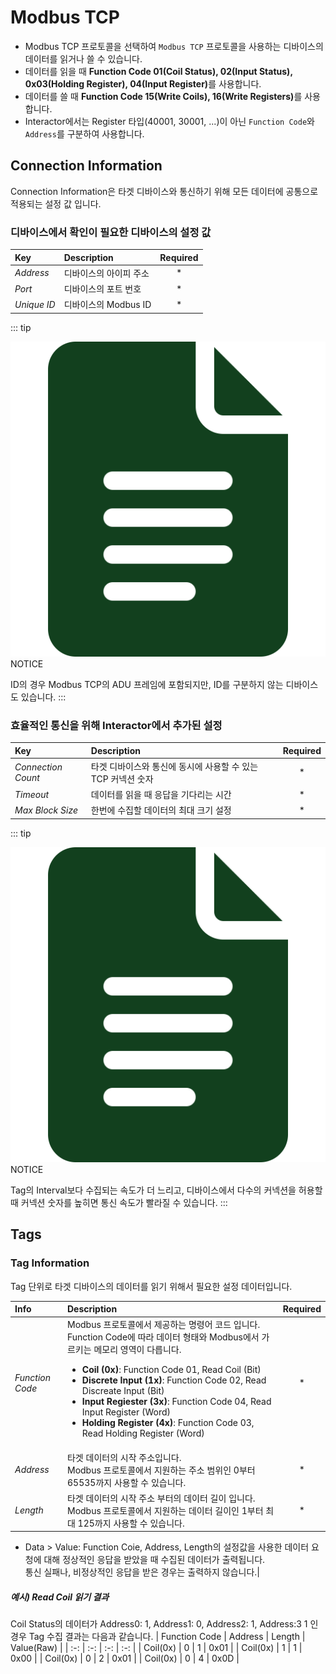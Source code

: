 # Modbus TCP
- Modbus TCP 프로토콜을 선택하여 `Modbus TCP` 프로토콜을 사용하는 디바이스의 데이터를 읽거나 쓸 수 있습니다.  
- 데이터를 읽을 때 <b>Function Code 01(Coil Status), 02(Input Status), 0x03(Holding Register), 04(Input Register)</b>를 사용합니다.  
- 데이터를 쓸 때 <b>Function Code 15(Write Coils), 16(Write Registers)</b>를 사용합니다.
- Interactor에서는 Register 타입(40001, 30001, ...)이 아닌 `Function Code`와 `Address`를 구분하여 사용합니다.  

## Connection Information
Connection Information은 타겟 디바이스와 통신하기 위해 모든 데이터에 공통으로 적용되는 설정 값 입니다.

### 디바이스에서 확인이 필요한 디바이스의 설정 값
| Key | Description | Required |
| :- | :- | :-: |
| _Address_ | 디바이스의 아이피 주소 | * |
| _Port_ | 디바이스의 포트 번호 | * |
| _Unique ID_ | 디바이스의 Modbus ID | * |

::: tip <p class="custom-block-title"><img src="../../img/icon/tip.svg">NOTICE</p>
ID의 경우 Modbus TCP의 ADU 프레임에 포함되지만, ID를 구분하지 않는 디바이스도 있습니다.
:::
  
### 효율적인 통신을 위해 Interactor에서 추가된 설정
| Key | Description | Required |
| :- | :- | :-: |
| _Connection Count_ | 타겟 디바이스와 통신에 동시에 사용할 수 있는 TCP 커넥션 숫자 | * |
| _Timeout_ | 데이터를 읽을 때 응답을 기다리는 시간 | * |
| _Max Block Size_ | 한번에 수집할 데이터의 최대 크기 설정 | * |

::: tip <p class="custom-block-title"><img src="../../img/icon/tip.svg">NOTICE</p>
Tag의 Interval보다 수집되는 속도가 더 느리고, 디바이스에서 다수의 커넥션을 허용할 때 커넥션 숫자를 높히면 통신 속도가 빨라질 수 있습니다.
:::


## Tags

### Tag Information
Tag 단위로 타겟 디바이스의 데이터를 읽기 위해서 필요한 설정 데이터입니다.  

| Info | Description | Required |
| :- | :- | :-: |
| _Function Code_ | Modbus 프로토콜에서 제공하는 명령어 코드 입니다. Function Code에 따라 데이터 형태와 Modbus에서 가르키는 메모리 영역이 다릅니다.<ul><li>__Coil (0x)__: Function Code 01, Read Coil (Bit)</li><li>__Discrete Input (1x)__: Function Code 02, Read Discreate Input (Bit)</li><li>__Input Regiester (3x)__: Function Code 04, Read Input Register (Word)</li><li>__Holding Register (4x)__: Function Code 03, Read Holding Register (Word)</li></ul> | * |
| _Address_ | 타겟 데이터의 시작 주소입니다.<br/>Modbus 프로토콜에서 지원하는 주소 범위인 0부터 65535까지 사용할 수 있습니다. | * |
| _Length_ | 타겟 데이터의 시작 주소 부터의 데이터 길이 입니다.<br/>Modbus 프로토콜에서 지원하는 데이터 길이인 1부터 최대 125까지 사용할 수 있습니다. | * |


- Data > Value: Function Coie, Address, Length의 설정값을 사용한 데이터 요청에 대해 정상적인 응답을 받았을 때 수집된 데이터가 출력됩니다.<br/>통신 실패나, 비정상적인 응답을 받은 경우는 출력하지 않습니다.|


##### 예시) Read Coil 읽기 결과
Coil Status의 데이터가 Address0: 1, Address1: 0, Address2: 1, Address:3 1 인 경우 Tag 수집 결과는 다음과 같습니다. 
| Function Code | Address | Length | Value(Raw) |
| :-: | :-: | :-: | :-: |
| Coil(0x) | 0 | 1 | 0x01 |
|  Coil(0x) | 1 | 1 | 0x00  |
|  Coil(0x) | 0 | 2 | 0x01 |
|  Coil(0x) | 0 | 4 | 0x0D |
